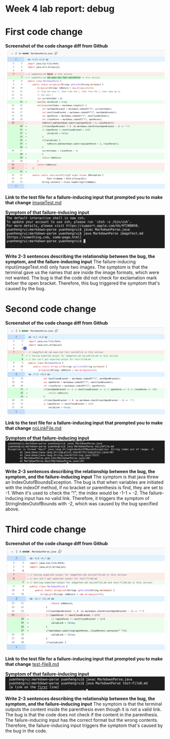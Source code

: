 # Week 4 lab report: debug
# First code change
**Screenshot of the code change diff from Github**
![Image](first.png)

**Link to the test file for a failure-inducing input that prompted you to make that change**
[imageTest.md](https://github.com/h4yuan/markdown-parse/blob/main/imageTest.md)

**Symptom of that failure-inducing input**
![Image](imageTestOutput.png)

**Write 2-3 sentences describing the relationship between the bug, the symptom, and the failure-inducing input**
The failure-inducing input(imageTest.md) only have two images. The symptom is that the terminal gave us the names that are inside the image formats, which were not wanted. The bug is that the code did not check for exclamation mark befoer the open bracket. Therefore, this bug triggered the symptom that's caused by the bug.


# Second code change
**Screenshot of the code change diff from Github**
![Image](second.png)


**Link to the test file for a failure-inducing input that prompted you to make that change**
[noLinkFile.md](https://github.com/h4yuan/markdown-parse/blob/main/noLinkFile.md)

**Symptom of that failure-inducing input**
![Image](noLinkFileOutput.png)

**Write 2-3 sentences describing the relationship between the bug, the symptom, and the failure-inducing input**
The symptom is that java threw an IndexOutofBoundsException. The bug is that when variables are initiated with the indexOf method, if no bracket or parenthesis is find, they are set to -1. When it's used to check the "!", the index would be -1-1 = -2. The failure-inducing input has no valid link. Therefore, it triggers the symptom of StringIndexOutofBounds with -2, which was caused by the bug specified above.



# Third code change
**Screenshot of the code change diff from Github**
![Image](third.png)

**Link to the test file for a failure-inducing input that prompted you to make that change**
[test-file8.md](https://github.com/h4yuan/markdown-parse/blob/main/test-file8.md)

**Symptom of that failure-inducing input**
![Image](test-file8Output.png)

**Write 2-3 sentences describing the relationship between the bug, the symptom, and the failure-inducing input**
The symptom is that the terminal outputs the content inside the parenthesis even though it is not a valid link. The bug is that the code does not check if the content in the parenthesis. The failure-inducing input has the correct format but the wrong contents. Therefore, the failure-inducing input triggers the symptom that's caused by the bug in the code.